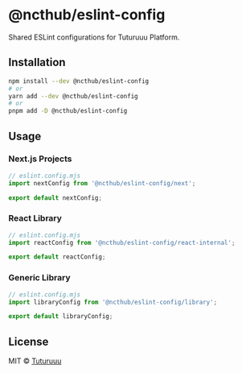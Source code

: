 # @ncthub/eslint-config

Shared ESLint configurations for Tuturuuu Platform.

## Installation

```bash
npm install --dev @ncthub/eslint-config
# or
yarn add --dev @ncthub/eslint-config
# or
pnpm add -D @ncthub/eslint-config
```

## Usage

### Next.js Projects

```js
// eslint.config.mjs
import nextConfig from '@ncthub/eslint-config/next';

export default nextConfig;
```

### React Library

```js
// eslint.config.mjs
import reactConfig from '@ncthub/eslint-config/react-internal';

export default reactConfig;
```

### Generic Library

```js
// eslint.config.mjs
import libraryConfig from '@ncthub/eslint-config/library';

export default libraryConfig;
```

## License

MIT © [Tuturuuu](https://github.com/rmit-nct)
